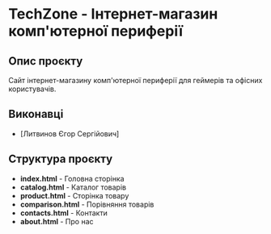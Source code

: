 # TechZone - Інтернет-магазин комп'ютерної периферії

## Опис проєкту
Сайт інтернет-магазину комп'ютерної периферії для геймерів та офісних користувачів.

## Виконавці
- [Литвинов Єгор Сергійович]

## Структура проєкту
- **index.html** - Головна сторінка
- **catalog.html** - Каталог товарів
- **product.html** - Сторінка товару
- **comparison.html** - Порівняння товарів
- **contacts.html** - Контакти
- **about.html** - Про нас

